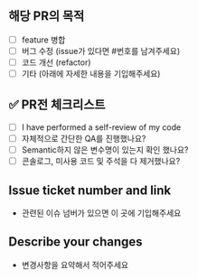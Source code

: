 ## 해당 PR의 목적
- [ ] feature 병합
- [ ] 버그 수정 (issue가 있다면 #번호를 남겨주세요)
- [ ] 코드 개선 (refactor)
- [ ] 기타 (아래에 자세한 내용을 기입해주세요)

## ✅ PR전 체크리스트
- [ ] I have performed a self-review of my code
- [ ] 자체적으로 간단한 QA를 진행했나요?
- [ ] Semantic하지 않은 변수명이 있는지 확인 했나요?
- [ ] 콘솔로그, 미사용 코드 및 주석을 다 제거했나요?

## Issue ticket number and link
- 관련된 이슈 넘버가 있으면 이 곳에 기입해주세요

## Describe your changes
- 변경사항을 요약해서 적어주세요



